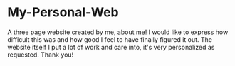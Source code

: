 # My-Personal-Web
A three page website created by me, about me! I would like to express how difficult this was and how good I feel to have finally figured it out. The website itself I put a lot of work and care into, it's very personalized as requested. Thank you!
